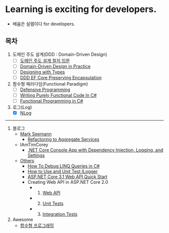 # Learning is exciting for developers.
- 배움은 설렘이다 for developers.

## 목차
1. 도메인 주도 설계(DDD : Domain-Driven Design)
   - [ ] [도메인 주도 설계 철저 입문](./DDD/DDDGuide)
   - [ ] [Domain-Driven Design in Practice](./DDD/DddInPractice)
   - [ ] [Designing with Types](./DDD/DesigningWithTypes)
   - [ ] [DDD EF Core Preserving Encapsulation](./DDD/DddEfCorePreservingEncapsulation)
1. 함수형 패러다임(Functional Paradigm)   
   - [ ] [Defensive Programming](./Functional/DefensiveProgramming)
   - [ ] [Writing Purely Functional Code In C#](./Functional/WritingPurelyFunctionalCodeInCSharp)
   - [ ] [Functional Programming in C#](./Functional/FPinCSharp)
1. 로그(Log)
   - [x] [NLog](./Log/NLog)
---
1. 블로그
   - [Mark Seemann](./Blogs/MarkSeemann)
     - [Refactoring to Aggregate Services](./Blogs/MarkSeemann/RefactoringToAggregateServices)
   - IAmTimCorey
     - [.NET Core Console App with Dependency Injection, Logging, and Settings](./Blogs/IAmTimCorey/BetterConsoleApp/ConsoleUI)
   - [Others](./Blogs/Others)	
     - [How To Debug LINQ Queries in C#](./Blogs/Others/HowToDebugLINQQueriesInCSharp)
     - [How to Use and Unit Test ILogger](./Blogs/Others/HowToUseAndUnitTestILogger)
     - [ASP.NET Core 3.1 Web API Quick Start](https://medium.com/imaginelearning/asp-net-core-3-1-microservice-quick-start-c0c2f4d6c7fa)
     - Creating Web API in ASP.NET Core 2.0
       - 1. [Web API](https://www.codingame.com/playgrounds/35462/creating-web-api-in-asp-net-core-2-0/part-1---web-api)
       - 2. [Unit Tests](https://www.codingame.com/playgrounds/35462/creating-web-api-in-asp-net-core-2-0/part-2---unit-tests)
       - 3. [Integration Tests](https://www.codingame.com/playgrounds/35462/creating-web-api-in-asp-net-core-2-0/part-3---integration-tests)
1. Awesome
   - [함수형 프로그래밍](./Awesome/FP)
